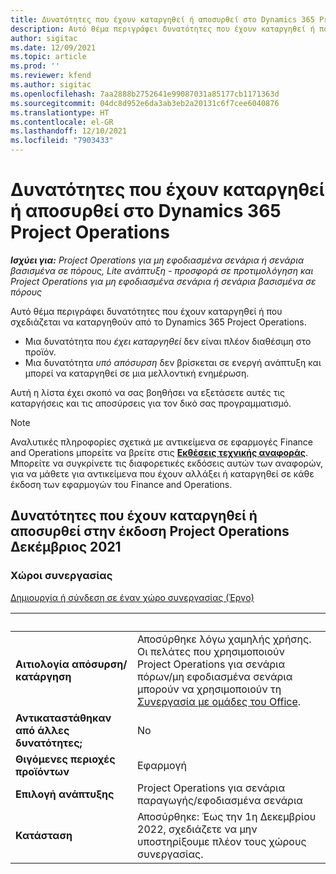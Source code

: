 ```yaml
---
title: Δυνατότητες που έχουν καταργηθεί ή αποσυρθεί στο Dynamics 365 Project Operations
description: Αυτό θέμα περιγράφει δυνατότητες που έχουν καταργηθεί ή που σχεδιάζεται να καταργηθούν από το Dynamics 365 Project Operations.
author: sigitac
ms.date: 12/09/2021
ms.topic: article
ms.prod: ''
ms.reviewer: kfend
ms.author: sigitac
ms.openlocfilehash: 7aa2888b2752641e99087031a85177cb1171363d
ms.sourcegitcommit: 04dc8d952e6da3ab3eb2a20131c6f7cee6040876
ms.translationtype: HT
ms.contentlocale: el-GR
ms.lasthandoff: 12/10/2021
ms.locfileid: "7903433"
---
```

# <a name="removed-or-deprecated-features-in-dynamics-365-project-operations"></a>Δυνατότητες που έχουν καταργηθεί ή αποσυρθεί στο Dynamics 365 Project Operations

_**Ισχύει για:** Project Operations για μη εφοδιασμένα σενάρια ή σενάρια βασισμένα σε πόρους, Lite ανάπτυξη - προσφορά σε προτιμολόγηση και Project Operations για μη εφοδιασμένα σενάρια ή σενάρια βασισμένα σε πόρους_

Αυτό θέμα περιγράφει δυνατότητες που έχουν καταργηθεί ή που σχεδιάζεται να καταργηθούν από το Dynamics 365 Project Operations.

- Μια δυνατότητα που *έχει καταργηθεί* δεν είναι πλέον διαθέσιμη στο προϊόν.
- Μια δυνατότητα *υπό απόσυρση* δεν βρίσκεται σε ενεργή ανάπτυξη και μπορεί να καταργηθεί σε μια μελλοντική ενημέρωση.

Αυτή η λίστα έχει σκοπό να σας βοηθήσει να εξετάσετε αυτές τις καταργήσεις και τις αποσύρσεις για τον δικό σας προγραμματισμό.

> [!NOTE]
> Αναλυτικές πληροφορίες σχετικά με αντικείμενα σε εφαρμογές Finance and Operations μπορείτε να βρείτε στις [**Εκθέσεις τεχνικής αναφοράς**](/dynamics/s-e/global/axtechrefrep_61). Μπορείτε να συγκρίνετε τις διαφορετικές εκδόσεις αυτών των αναφορών, για να μάθετε για αντικείμενα που έχουν αλλάξει ή καταργηθεί σε κάθε έκδοση των εφαρμογών του Finance and Operations.

## <a name="features-removed-or-deprecated-in-the-project-operations-december-2021-release"></a>Δυνατότητες που έχουν καταργηθεί ή αποσυρθεί στην έκδοση Project Operations Δεκέμβριος 2021

### <a name="collaboration-workspaces"></a>Χώροι συνεργασίας

[Δημιουργία ή σύνδεση σε έναν χώρο συνεργασίας (Έργο)](/dynamicsax-2012/appuser-itpro/create-or-link-to-a-collaboration-workspace-project)

| &nbsp; | &nbsp; |
|--------|--------|
| **Αιτιολογία απόσυρση/ κατάργηση** | Αποσύρθηκε λόγω χαμηλής χρήσης. Οι πελάτες που χρησιμοποιούν Project Operations για σενάρια πόρων/μη εφοδιασμένα σενάρια μπορούν να χρησιμοποιούν τη [Συνεργασία με ομάδες του Office](../project-management/collaboration-groups.md). |
| **Αντικαταστάθηκαν από άλλες δυνατότητες;** | No |
| **Θιγόμενες περιοχές προϊόντων** | Εφαρμογή  |
| **Επιλογή ανάπτυξης** | Project Operations για σενάρια παραγωγής/εφοδιασμένα σενάρια |
| **Κατάσταση** | Αποσύρθηκε: Έως την 1η Δεκεμβρίου 2022, σχεδιάζετε να μην υποστηρίξουμε πλέον τους χώρους συνεργασίας. |
